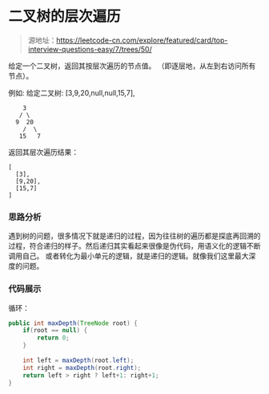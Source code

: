 # 二叉树的层次遍历

> 源地址：https://leetcode-cn.com/explore/featured/card/top-interview-questions-easy/7/trees/50/

给定一个二叉树，返回其按层次遍历的节点值。 （即逐层地，从左到右访问所有节点）。

例如:
给定二叉树: [3,9,20,null,null,15,7],
```
    3
   / \
  9  20
    /  \
   15   7
```
返回其层次遍历结果：
```
[
  [3],
  [9,20],
  [15,7]
]
```

### 思路分析
遇到树的问题，很多情况下就是递归的过程，因为往往树的遍历都是探底再回溯的过程，符合递归的样子。然后递归其实看起来很像是伪代码，用语义化的逻辑不断调用自己。
或者转化为最小单元的逻辑，就是递归的逻辑。就像我们这里最大深度的问题。

### 代码展示
循环：
```java
public int maxDepth(TreeNode root) {
    if(root == null) {
        return 0;
    }
    
    int left = maxDepth(root.left);
    int right = maxDepth(root.right);
    return left > right ? left+1: right+1;
}   
```
